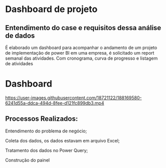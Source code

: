 # Dashboard de projeto
## Entendimento do case e requisitos dessa análise de dados
É elaborado um dashboard para acompanhar o andamento de um projeto de implementação de power BI em uma empresa, é solicitado um report semanal das atividades.
Com cronograma, curva de progresso e listagem de atividades

# Dashboard


https://user-images.githubusercontent.com/18721122/188169580-6241d55a-ddca-494d-8fee-d121fc899db3.mp4



## Processos Realizados:  

Entendimento do problema de negócio;  

Coleta dos dados, os dados estavam em arquivo Excel;  

Tratamento dos dados no Power Query; 

Construção do painel
